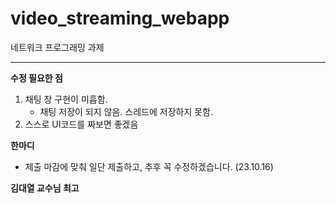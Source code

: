 # video_streaming_webapp
네트워크 프로그래밍 과제

---

**수정 필요한 점**
1. 채팅 창 구현이 미흡함.
   - 채팅 저장이 되지 않음. 스레드에 저장하지 못함.
2. 스스로 UI코드를 짜보면 좋겠음

**한마디**
- 제출 마감에 맞춰 일단 제출하고, 추후 꼭 수정하겠습니다. (23.10.16)


**김대열 교수님 최고**
